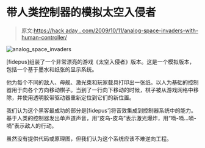# 带人类控制器的模拟太空入侵者

> 原文:[https://hack aday . com/2009/10/11/analog-space-invaders-with-human-controller/](https://hackaday.com/2009/10/11/analog-space-invaders-with-human-controller/)

![analog_space_invaders](../Images/50759e396112907e741503fd2dd189c4.png "analog_space_invaders")

[fidepus]组装了一个非常漂亮的游戏《太空入侵者》版本。这是一个模拟版本，包括一个基于墨水和纸张的显示系统。

他为每个不同的敌人、母舰、激光束和玩家载具打印出一张纸。以人为基础的控制器用于向各个方向移动棋子。当到了一行向下移动的时候，棋子被从游戏网格中移除，并使用透明胶带驱动器重新定位到它们的新位置。

我们认为这个黑客最成功的部分是[fidepus']将音效集成到控制器系统中的能力。基于人类的控制器发出单声道声音，用“皮乌-皮乌”表示激光爆炸，用“嘀-嘀…嘀-嘀”表示敌人的行动。

虽然没有提供代码或原理图，但我们认为这个系统应该不难逆向工程。